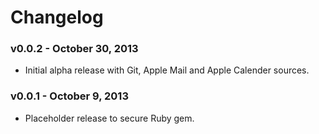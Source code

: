 # Changelog

### v0.0.2 - October 30, 2013
- Initial alpha release with Git, Apple Mail and Apple Calender sources.

### v0.0.1 - October 9, 2013
- Placeholder release to secure Ruby gem.
